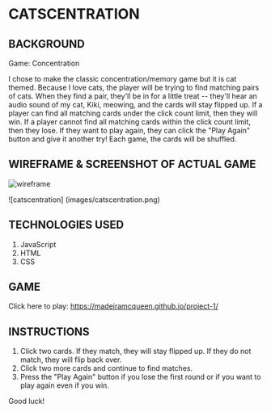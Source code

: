 # CATSCENTRATION

## BACKGROUND
Game: Concentration

I chose to make the classic concentration/memory game but it is cat themed. Because I love cats, the player will be trying to find matching pairs of cats. When they find a pair, they'll be in for a little treat -- they'll hear an audio sound of my cat, Kiki, meowing, and the cards will stay flipped up. If a player can find all matching cards under the click count limit, then they will win. If a player cannot find all matching cards within the click count limit, then they lose. If they want to play again, they can click the "Play Again" button and give it another try! Each game, the cards will be shuffled.

## WIREFRAME & SCREENSHOT OF ACTUAL GAME
![wireframe](https://user-images.githubusercontent.com/16273320/195711751-6599be42-e809-497a-aeaf-10589a6c954a.jpg)

![catscentration] (images/catscentration.png)

## TECHNOLOGIES USED
1. JavaScript
2. HTML
3. CSS

## GAME
Click here to play: https://madeiramcqueen.github.io/project-1/

## INSTRUCTIONS
1. Click two cards. If they match, they will stay flipped up. If they do not match, they will flip back over.
2. Click two more cards and continue to find matches.
3. Press the "Play Again" button if you lose the first round or if you want to play again even if you win.

Good luck!
